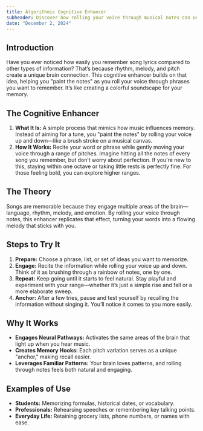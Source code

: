 ```yaml
---
title: Algorithmic Cognitive Enhancer
subheader: Discover how rolling your voice through musical notes can unlock your brain’s full potential for memory retention and focus.
date: "December 2, 2024"
---
```


<!-- # Algorithmic Cognitive Enhancer: Unlocking Better Memory Through Rhythmic Repetition -->

## Introduction

Have you ever noticed how easily you remember song lyrics compared to other types of information? That’s because rhythm, melody, and pitch create a unique brain connection. This cognitive enhancer builds on that idea, helping you "paint the notes" as you roll your voice through phrases you want to remember. It’s like creating a colorful soundscape for your memory.

## The Cognitive Enhancer

1. **What It Is:** A simple process that mimics how music influences memory. Instead of aiming for a tune, you "paint the notes" by rolling your voice up and down—like a brush stroke on a musical canvas.
2. **How It Works:** Recite your word or phrase while gently moving your voice through a range of pitches. Imagine hitting all the notes of every song you remember, but don’t worry about perfection. If you're new to this, staying within one octave or taking little rests is perfectly fine. For those feeling bold, you can explore higher ranges.

## The Theory

Songs are memorable because they engage multiple areas of the brain—language, rhythm, melody, and emotion. By rolling your voice through notes, this enhancer replicates that effect, turning your words into a flowing melody that sticks with you.

## Steps to Try It

1. **Prepare:** Choose a phrase, list, or set of ideas you want to memorize.
2. **Engage:** Recite the information while rolling your voice up and down. Think of it as brushing through a rainbow of notes, one by one.
3. **Repeat:** Keep going until it starts to feel natural. Stay playful and experiment with your range—whether it’s just a simple rise and fall or a more elaborate sweep.
4. **Anchor:** After a few tries, pause and test yourself by recalling the information without singing it. You’ll notice it comes to you more easily.

## Why It Works

- **Engages Neural Pathways:** Activates the same areas of the brain that light up when you hear music.
- **Creates Memory Hooks:** Each pitch variation serves as a unique "anchor," making recall easier.
- **Leverages Familiar Patterns:** Your brain loves patterns, and rolling through notes feels both natural and engaging.

## Examples of Use

- **Students:** Memorizing formulas, historical dates, or vocabulary.
- **Professionals:** Rehearsing speeches or remembering key talking points.
- **Everyday Life:** Retaining grocery lists, phone numbers, or names with ease.
